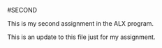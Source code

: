 #SECOND

This is my second assignment in the ALX program.

This is an update to this file just for my assignment.